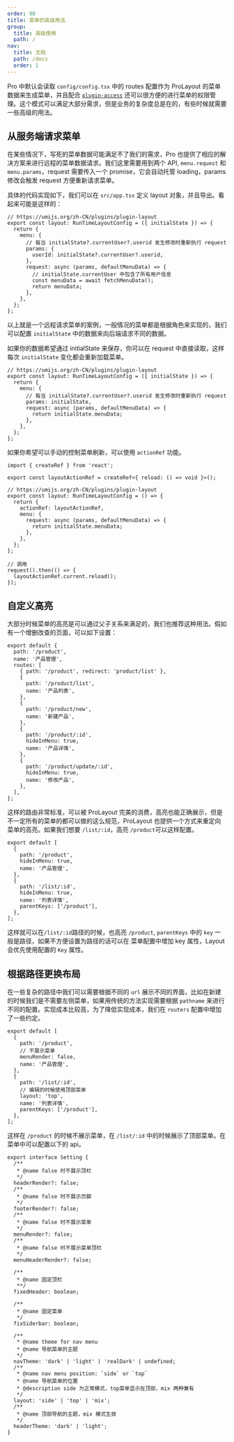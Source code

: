```yaml
---
order: 90
title: 菜单的高级用法
group:
  title: 高级使用
  path: /
nav:
  title: 文档
  path: /docs
  order: 1
---
```


Pro 中默认会读取 `config/config.tsx` 中的 routes 配置作为 ProLayout 的菜单数据来生成菜单，并且配合 [`plugin-access`](https://umijs.org/zh-CN/plugins/plugin-access) 还可以很方便的进行菜单的权限管理。这个模式可以满足大部分需求，但是业务的复杂度总是在的，有些时候就需要一些高级的用法。

## 从服务端请求菜单

在某些情况下，写死的菜单数据可能满足不了我们的需求，Pro 也提供了相应的解决方案来进行远程的菜单数据请求。我们这里需要用到两个 API, `menu.request` 和 `menu.params`，request 需要传入一个 promise，它会自动托管 loading，params 修改会触发 request 方便重新请求菜单。

具体的代码实现如下，我们可以在 `src/app.tsx` 定义 layout 对象，并且导出。看起来可能是这样的：

```tsx | pure
// https://umijs.org/zh-CN/plugins/plugin-layout
export const layout: RunTimeLayoutConfig = ({ initialState }) => {
  return {
    menu: {
      // 每当 initialState?.currentUser?.userid 发生修改时重新执行 request
      params: {
        userId: initialState?.currentUser?.userid,
      },
      request: async (params, defaultMenuData) => {
        // initialState.currentUser 中包含了所有用户信息
        const menuData = await fetchMenuData();
        return menuData;
      },
    },
  };
};
```

以上就是一个远程请求菜单的案例，一般情况的菜单都是根据角色来实现的，我们可以配置 `initialState` 中的数据来向后端请求不同的数据。

如果你的数据希望通过 initialState 来保存，你可以在 request 中直接读取，这样每次 `initialState` 变化都会重新加载菜单。

```tsx | pure
// https://umijs.org/zh-CN/plugins/plugin-layout
export const layout: RunTimeLayoutConfig = ({ initialState }) => {
  return {
    menu: {
      // 每当 initialState?.currentUser?.userid 发生修改时重新执行 request
      params: initialState,
      request: async (params, defaultMenuData) => {
        return initialState.menuData;
      },
    },
  };
};
```

如果你希望可以手动的控制菜单刷新，可以使用 `actionRef` 功能。

```tsx | pure
import { createRef } from 'react';

export const layoutActionRef = createRef<{ reload: () => void }>();

// https://umijs.org/zh-CN/plugins/plugin-layout
export const layout: RunTimeLayoutConfig = () => {
  return {
    actionRef: layoutActionRef,
    menu: {
      request: async (params, defaultMenuData) => {
        return initialState.menuData;
      },
    },
  };
};

// 调用
request().then(() => {
  layoutActionRef.current.reload();
});
```

## 自定义高亮

大部分时候菜单的高亮是可以通过父子关系来满足的，我们也推荐这种用法。假如有一个增删改查的页面，可以如下设置：

```tsx | pure
export default {
  path: '/product',
  name: '产品管理',
  routes: [
    { path: '/product', redirect: 'product/list' },
    {
      path: '/product/list',
      name: '产品列表',
    },
    {
      path: '/product/new',
      name: '新建产品',
    },
    {
      path: '/product/:id',
      hideInMenu: true,
      name: '产品详情',
    },
    {
      path: '/product/update/:id',
      hideInMenu: true,
      name: '修改产品',
    },
  ],
};
```

这样的路由非常标准，可以被 ProLayout 完美的消费，高亮也能正确展示，但是不一定所有的菜单的都可以做的这么规范，ProLayout 也提供一个方式来重定向菜单的高亮。如果我们想要 `/list/:id`，高亮 `/product`可以这样配置。

```tsx | pure
export default [
  {
    path: '/product',
    hideInMenu: true,
    name: '产品管理',
  },
  {
    path: '/list/:id',
    hideInMenu: true,
    name: '列表详情',
    parentKeys: ['/product'],
  },
];
```

这样就可以在`/list/:id`路径的时候，也高亮 `/product`, `parentKeys` 中的 `key` 一般是路径，如果不方便设置为路径的话可以在 菜单配置中增加 key 属性，Layout 会优先使用配置的 `Key` 属性。

## 根据路径更换布局

在一些复杂的路径中我们可以需要根据不同的 `url` 展示不同的界面，比如在新建的时候我们是不需要左侧菜单，如果用传统的方法实现需要根据 `pathname` 来进行不同的配置。实现成本比较高，为了降低实现成本，我们在 `routers` 配置中增加了一些约定。

```tsx | pure
export default [
  {
    path: '/product',
    // 不展示菜单
    menuRender: false,
    name: '产品管理',
  },
  {
    path: '/list/:id',
    // 编辑的时候使用顶部菜单
    layout: 'top',
    name: '列表详情',
    parentKeys: ['/product'],
  },
];
```

这样在 `/product` 的时候不展示菜单，在 `/list/:id` 中的时候展示了顶部菜单。在菜单中可以配置以下的 api。

```tsx | pure
export interface Setting {
  /**
   * @name false 时不展示顶栏
   */
  headerRender?: false;
  /**
   * @name false 时不展示页脚
   */
  footerRender?: false;
  /**
   * @name false 时不展示菜单
   */
  menuRender?: false;
  /**
   * @name false 时不展示菜单顶栏
   */
  menuHeaderRender?: false;

  /**
   * @name 固定顶栏
   **/
  fixedHeader: boolean;

  /**
   * @name 固定菜单
   */
  fixSiderbar: boolean;

  /**
   * @name theme for nav menu
   * @name 导航菜单的主题
   */
  navTheme: 'dark' | 'light' | 'realDark' | undefined;
  /**
   * @name nav menu position: `side` or `top`
   * @name 导航菜单的位置
   * @description side 为正常模式，top菜单显示在顶部，mix 两种兼有
   */
  layout: 'side' | 'top' | 'mix';
  /**
   * @name 顶部导航的主题，mix 模式生效
   */
  headerTheme: 'dark' | 'light';
}
```
